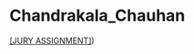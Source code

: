 # Chandrakala_Chauhan

[[JURY ASSIGNMENT]](https://nift-web-design-delhi.github.io/Chandrakala_Chauhan/))
